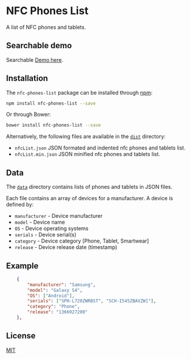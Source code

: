 # NFC Phones List
A list of NFC phones and tablets. 

## Searchable demo
Searchable [Demo here](http://opn.to/r/nfc-phones-list).

## Installation

The `nfc-phones-list` package can be installed through [npm](https://www.npmjs.com/package/nfc-phones-list):
```sh
npm install nfc-phones-list --save
```

Or through Bower:
```sh
bower install nfc-phones-list --save
```


Alternatively, the following files are available in the [`dist`](https://github.com/unitag/nfc-phones-list/tree/master/dist) directory:
 - `nfcList.json` JSON formated and indented nfc phones and tablets list.
 - `nfcList.min.json` JSON minified nfc phones and tablets list.

## Data

The [`data`](https://github.com/unitag/nfc-phones-list/tree/master/data) directory contains lists of phones and tablets in JSON files.

Each file contains an array of devices for a manufacturer. A device is defined by:
- `manufacturer` - Device manufacturer
- `model` - Device name
- `OS` - Device operating systems
- `serials` - Device serial(s)
- `category` - Device category [Phone, Tablet, Smartwear]
- `release` - Device release date (timestamp)

## Example

```json
    {
        "manufacturer": "Samsung",
        "model": "Galaxy S4",
        "OS": ["Android"],
        "serials": ["SPH-L720ZWRBST", "SCH-I545ZBAVZW]"],
        "category": "Phone",
        "release": "1366927200"
    },
```


## License

[MIT](https://github.com/unitag/nfc-phones-list/blob/master/LICENSE)
